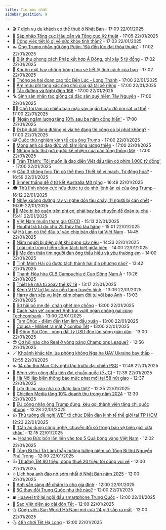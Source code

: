 ```yaml
---
title: Tim mới nhất
sidebar_position: 9
---
```


<!-- vnexpress-tin-moi-nhat:START -->
- 🎬 [7 dịch vụ du khách có thể thuê ở Nhật Bản](https://vnexpress.net/7-dich-vu-du-khach-co-the-thue-o-nhat-ban-4842136.html) - 17:09 22/01/2025
- 🐎 [Sáp nhập Tổng cục Hậu cần và Tổng cục Kỹ thuật](https://vnexpress.net/sap-nhap-tong-cuc-hau-can-va-tong-cuc-ky-thuat-4842222.html) - 17:05 22/01/2025
- 🦍 [Công việc tiết lộ gì về sức khỏe tinh thần?](https://vnexpress.net/cong-viec-tiet-lo-gi-ve-suc-khoe-tinh-than-4841059.html) - 17:03 22/01/2025
- 🏊 [Ông Trump nhắn gửi ông Putin: &#39;Đã đến lúc đạt thỏa thuận&#39;](https://vnexpress.net/ong-trump-nhan-gui-ong-putin-da-den-luc-dat-thoa-thuan-4842217.html) - 17:02 22/01/2025
- 🎊 [Biệt thự phong cách Pháp kết hợp Á Đông, phí xây 5 tỷ đồng](https://vnexpress.net/biet-thu-phong-cach-phap-ket-hop-a-dong-phi-xay-5-ty-dong-4842203.html) - 17:02 22/01/2025
- 🎃 [Khuôn mặt hay những bông hoa sẽ tiết lộ tính cách của bạn](https://vnexpress.net/khuon-mat-hay-nhung-bong-hoa-se-tiet-lo-tinh-cach-cua-ban-4840251.html) - 17:02 22/01/2025
- 🧰 [Thông xe hai đoạn cao tốc Bến Lức - Long Thành](https://vnexpress.net/thong-xe-hai-doan-cao-toc-ben-luc-long-thanh-4842202.html) - 17:00 22/01/2025
- 🔭 [Âm mưu phi tang xác ông chủ của gã tài xế riêng](https://vnexpress.net/am-muu-phi-tang-thi-the-cua-ke-gay-tham-an-vi-cau-chui-4842170.html) - 17:00 22/01/2025
- 🫶 [Tắc đường và Nghị định 168](https://vnexpress.net/tac-duong-va-nghi-dinh-168-4842158.html) - 17:00 22/01/2025
- 🪜 [Sinh sản nhân tạo giống cá đặc sản quý hiếm Tây Nguyên](https://vnexpress.net/sinh-san-nhan-tao-giong-ca-dac-san-quy-hiem-tay-nguyen-4842137.html) - 17:00 22/01/2025
- 👨‍🏫 [Chỗ tôi làm có nhiều bạn mặc váy ngắn hoặc đồ ôm sát cơ thể](https://vnexpress.net/cho-toi-lam-co-nhieu-ban-mac-vay-ngan-hoac-do-om-sat-co-the-4842121.html) - 17:00 22/01/2025
- 🎊 [&#39;Ngán ngẩm lương tăng 10% sau ba năm cống hiến&#39;](https://vnexpress.net/ngan-ngam-luong-tang-10-sau-ba-nam-cong-hien-4842065.html) - 17:00 22/01/2025
- 🎊 [Đi bộ dưới lòng đường vì vỉa hè đang thi công có bị phạt không?](https://vnexpress.net/di-bo-duoi-long-duong-vi-via-he-dang-thi-cong-co-bi-phat-khong-4842046.html) - 17:00 22/01/2025
- 😺 [Cuộc thử nghiệm kinh tế của ông Trump](https://vnexpress.net/cuoc-thu-nghiem-kinh-te-cua-ong-trump-4841920.html) - 17:00 22/01/2025
- 🐘 [Mong anh có đạo đức với tấm lòng lương thiện](https://vnexpress.net/mong-anh-co-dao-duc-voi-tam-long-luong-thien-4841880.html) - 17:00 22/01/2025
- 🌁 [Những bức thư gửi người kế nhiệm của các tổng thống Mỹ](https://vnexpress.net/nhung-buc-thu-gui-nguoi-ke-nhiem-cua-cac-tong-thong-my-4841414.html) - 17:00 22/01/2025
- 🐲 [Trấn Thành: &#39;Tôi muốn là đạo diễn Việt đầu tiên có phim 1.000 tỷ đồng&#39;](https://vnexpress.net/tran-thanh-toi-muon-la-dao-dien-viet-dau-tien-co-phim-1-000-ty-dong-4835649.html) - 17:00 22/01/2025
- 🤓 [Cấp 3 không học Tin có thể theo Thiết kế vi mạch, Tự động hóa?](https://vnexpress.net/cap-3-khong-hoc-tin-co-the-theo-thiet-ke-vi-mach-tu-dong-hoa-4840826.html) - 16:59 22/01/2025
- 💪 [Sinner thắng dễ ở tứ kết Australia Mở rộng](https://vnexpress.net/sinner-thang-de-o-tu-ket-australia-mo-rong-4842219.html) - 16:49 22/01/2025
- 🎓 [Thủ lĩnh nhóm cực hữu được tự do nhờ lệnh ân xá của ông Trump](https://vnexpress.net/thu-linh-nhom-cuc-huu-duoc-tu-do-nho-lenh-an-xa-cua-ong-trump-4841984.html) - 16:12 22/01/2025
- 🫣 [Nhảy xuống đường ray vì nghe đồn tàu cháy, 11 người bị cán chết](https://vnexpress.net/nhay-xuong-duong-ray-vi-nghe-don-tau-chay-11-nguoi-bi-can-chet-4842205.html) - 16:09 22/01/2025
- 🧑‍💻 [Mèo bị bỏ quên trên phi cơ, phải bay ba chuyến để đoàn tụ chủ](https://vnexpress.net/meo-bi-bo-quen-tren-phi-co-phai-bay-ba-chuyen-de-doan-tu-chu-4842197.html) - 15:41 22/01/2025
- 🐲 [Việt Nam muốn tham gia OECD](https://vnexpress.net/viet-nam-muon-tham-gia-oecd-4842201.html) - 15:13 22/01/2025
- 🌝 [Houthi trả tự do cho 25 thủy thủ tàu hàng](https://vnexpress.net/houthi-tra-tu-do-cho-25-thuy-thu-tau-hang-4842190.html) - 15:01 22/01/2025
- 😺 [Hà Lan có thể đầu tư vào chip bán dẫn tại Việt Nam](https://vnexpress.net/ha-lan-co-the-dau-tu-vao-chip-ban-dan-tai-viet-nam-4842198.html) - 14:45 22/01/2025
- 🐎 [Năm người bị điện giật khi dựng cây nêu](https://vnexpress.net/nam-nguoi-bi-dien-giat-khi-dung-cay-neu-4842199.html) - 14:33 22/01/2025
- 🎡 [Loài côn trùng hiếm sống tách biệt giữa biển](https://vnexpress.net/loai-con-trung-hiem-song-tach-biet-giua-bien-4842070.html) - 14:00 22/01/2025
- 👨‍🏫 [Mẹ đơn thân tìm người đàn ông thấu hiểu và yêu thương em](https://vnexpress.net/me-don-than-tim-nguoi-dan-ong-thau-hieu-va-yeu-thuong-em-4841878.html) - 14:00 22/01/2025
- 🦆 [Tỉnh Minh Hải cũ được tách thành hai địa phương nào?](https://vnexpress.net/tinh-minh-hai-cu-duoc-tach-thanh-hai-dia-phuong-nao-4842183.html) - 13:42 22/01/2025
- 🚦 [Thanh Hóa hòa CLB Campuchia ở Cup Đông Nam Á](https://vnexpress.net/thanh-hoa-hoa-clb-campuchia-o-cup-dong-nam-a-4842184.html) - 13:26 22/01/2025
- 💫 [Thiết kế nhà tù xoay thế kỷ 19](https://vnexpress.net/thiet-ke-nha-tu-xoay-the-ky-19-4841917.html) - 13:17 22/01/2025
- 🎉 [Kênh VTV trở lại các nền tảng truyền hình](https://vnexpress.net/kenh-vtv-tro-lai-cac-nen-tang-truyen-hinh-4842187.html) - 13:06 22/01/2025
- 🌋 [Harry dàn xếp vụ kiện xâm phạm đời tư với báo Anh](https://vnexpress.net/harry-dan-xep-vu-kien-xam-pham-doi-tu-voi-bao-anh-4842168.html) - 13:03 22/01/2025
- 🤖 [Sợ hãi bố mẹ đẻ, chán ghét mẹ chồng](https://vnexpress.net/so-hai-bo-me-de-chan-ghet-me-chong-4841816.html) - 13:00 22/01/2025
- 🦏 [Cách &#39;săn vé&#39; concert Anh trai vượt ngàn chông gai cùng Techcombank](https://vnexpress.net/cach-san-ve-concert-anh-trai-vuot-ngan-chong-gai-cung-techcombank-4842165.html) - 13:00 22/01/2025
- 🦩 [Tam Chúc - điểm đến tâm linh đầu xuân](https://vnexpress.net/tam-chuc-diem-den-tam-linh-dau-xuan-4842161.html) - 13:00 22/01/2025
- 👺 [Colusa - Miliket ra mắt 7 combo Tết](https://vnexpress.net/colusa-miliket-ra-mat-7-combo-tet-4841728.html) - 13:00 22/01/2025
- 🧑‍🏫 [Đông Sài Gòn - vùng đất tỷ USD đón làn sóng giãn dân](https://vnexpress.net/dong-sai-gon-vung-dat-ty-usd-don-lan-song-gian-dan-4828378.html) - 13:00 22/01/2025
- 😎 [Cơ hội nào cho Real ở vòng bảng Champions League?](https://vnexpress.net/co-hoi-nao-cho-real-o-vong-bang-champions-league-4842127.html) - 12:56 22/01/2025
- 🪄 [Khoảnh khắc tên lửa phòng không Nga hạ UAV Ukraine bay thấp](https://vnexpress.net/khoanh-khac-ten-lua-phong-khong-nga-ha-uav-ukraine-bay-thap-4842128.html) - 12:55 22/01/2025
- 🏊 [14 cầu thủ Man City nghỉ tập trước đại chiến PSG](https://vnexpress.net/14-cau-thu-man-city-nghi-tap-truoc-dai-chien-psg-4842155.html) - 12:48 22/01/2025
- 💃 [Bệnh viện công đầu tiên đạt chuẩn quốc tế JCI](https://vnexpress.net/benh-vien-cong-dau-tien-dat-chuan-quoc-te-jci-4842164.html) - 12:39 22/01/2025
- 🦆 [Hà Nội lắp biển thông báo mức phạt mới tại 58 nút giao](https://vnexpress.net/ha-noi-lap-bien-thong-bao-muc-phat-moi-tai-58-nut-giao-4842179.html) - 12:37 22/01/2025
- 🎊 [Lợn đi lạc vào nhà có được làm thịt?](https://vnexpress.net/lon-di-lac-vao-nha-co-duoc-lam-thit-4842125.html) - 12:35 22/01/2025
- 👺 [Chicilon Media tăng 10% doanh thu trong năm 2024](https://vnexpress.net/chicilon-media-tang-10-doanh-thu-trong-nam-2024-4842185.html) - 12:30 22/01/2025
- 🎡 [EU công nhận ông Trump đúng, kêu gọi thành viên tăng chi quốc phòng](https://vnexpress.net/eu-cong-nhan-ong-trump-dung-keu-goi-thanh-vien-tang-chi-quoc-phong-4842149.html) - 12:28 22/01/2025
- 👍 [Thủ tướng đề nghị WEF tổ chức Diễn đàn kinh tế thế giới tại TP HCM](https://vnexpress.net/thu-tuong-de-nghi-wef-to-chuc-dien-dan-kinh-te-the-gioi-tai-tp-hcm-4842182.html) - 12:23 22/01/2025
- 🐎 [&#39;Cần áp dụng công nghệ, chuyển đổi số trong bảo vệ biên giới cửa khẩu&#39;](https://vnexpress.net/can-ap-dung-cong-nghe-chuyen-doi-so-trong-bao-ve-bien-gioi-cua-khau-4842174.html) - 12:15 22/01/2025
- 🏊 [Hoàng Đức bốn lần liền vào top 5 Quả bóng vàng Việt Nam](https://vnexpress.net/hoang-duc-bon-lan-lien-vao-top-5-qua-bong-vang-viet-nam-4842181.html) - 12:02 22/01/2025
- 🦩 [Tổng Bí thư Tô Lâm thắp hương tưởng niệm cố Tổng Bí thư Nguyễn Phú Trọng](https://vnexpress.net/tong-bi-thu-to-lam-thap-huong-tuong-niem-co-tong-bi-thu-nguyen-phu-trong-4842177.html) - 12:00 22/01/2025
- 👍 [Thưởng Tết 80 triệu, đóng thuế 20 triệu tôi cũng vui vẻ](https://vnexpress.net/thuong-tet-80-trieu-dong-thue-20-trieu-toi-cung-vui-ve-4842112.html) - 12:00 22/01/2025
- 🔥 [Lịch hoa anh đào nở sớm nhất ở Nhật Bản năm 2025](https://vnexpress.net/lich-hoa-anh-dao-no-som-nhat-o-nhat-ban-nam-2025-4841911.html) - 12:00 22/01/2025
- 💄 [Anh sẵn sàng để chăm lo cho gia đình](https://vnexpress.net/anh-san-sang-de-cham-lo-cho-gia-dinh-4841879.html) - 12:00 22/01/2025
- 🤡 [5G thay đổi Trung Quốc như thế nào?](https://vnexpress.net/5g-thay-doi-trung-quoc-nhu-the-nao-4841837.html) - 12:00 22/01/2025
- ⛽️ [Huawei trở lại ngôi đầu smartphone Trung Quốc](https://vnexpress.net/huawei-tro-lai-ngoi-dau-smartphone-trung-quoc-4841973.html) - 12:00 22/01/2025
- 🚀 [Sao Việt diện áo dài đón Tết](https://vnexpress.net/sao-viet-dien-ao-dai-don-tet-4841963.html) - 12:00 22/01/2025
- 🌜 [Công viên Sun World Hà Nam mở cửa 24 giờ sắp ra mắt](https://vnexpress.net/cong-vien-sun-world-ha-nam-mo-cua-24-gio-sap-ra-mat-4842180.html) - 12:00 22/01/2025
- 🌜 [48h chơi Tết Hạ Long](https://vnexpress.net/48h-choi-tet-ha-long-4842173.html) - 12:00 22/01/2025<!-- vnexpress-tin-moi-nhat:END -->
